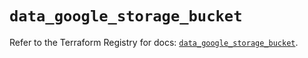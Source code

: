 # `data_google_storage_bucket`

Refer to the Terraform Registry for docs: [`data_google_storage_bucket`](https://registry.terraform.io/providers/hashicorp/google/6.10.0/docs/data-sources/storage_bucket).
